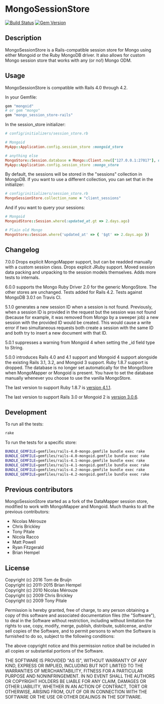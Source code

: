 # MongoSessionStore

[![Build Status](https://travis-ci.org/appsignal/mongo_session_store.png?branch=master)](https://travis-ci.org/appsignal/mongo_session_store) [![Gem Version](https://badge.fury.io/rb/mongo_session_store-rails.svg)](http://badge.fury.io/rb/mongo_session_store-rails)

## Description

MongoSessionStore is a Rails-compatible session store for Mongo using either
Mongoid or the Ruby MongoDB driver. It also allows for custom Mongo session
store that works with any (or no!) Mongo ODM.

## Usage

MongoSessionStore is compatible with Rails 4.0 through 4.2.

In your Gemfile:

```ruby
gem "mongoid"
# or gem "mongo"
gem "mongo_session_store-rails"
```

In the session_store initializer:

```ruby
# config/initializers/session_store.rb

# Mongoid
MyApp::Application.config.session_store :mongoid_store

# anything else
MongoStore::Session.database = Mongo::Client.new(["127.0.0.1:27017"], database: "my_app_development")
MyApp::Application.config.session_store :mongo_store
```

By default, the sessions will be stored in the "sessions" collection in
MongoDB. If you want to use a different collection, you can set that in the
initializer:

```ruby
# config/initializers/session_store.rb
MongoSessionStore.collection_name = "client_sessions"
```

And if you want to query your sessions:

```ruby
# Mongoid
MongoidStore::Session.where(:updated_at.gt => 2.days.ago)

# Plain old Mongo
MongoStore::Session.where('updated_at' => { '$gt' => 2.days.ago })
```

## Changelog

7.0.0 Drops explicit MongoMapper support, but can be readded manually with a
custom session class. Drops explicit JRuby support. Moved session data packing
and unpacking to the session models themselves. Adds more tests to internals.

6.0.0 supports the Mongo Ruby Driver 2.0 for the generic MongoStore. The other
stores are unchanged. Tests added for Rails 4.2. Tests against MongoDB 3.0.1 on
Travis CI.

5.1.0 generates a new session ID when a session is not found. Previously, when
a session ID is provided in the request but the session was not found (because
for example, it was removed from Mongo by a sweeper job) a new session with the
provided ID would be created. This would cause a write error if two
simultaneous requests both create a session with the same ID and both try to
insert a new document with that ID.

5.0.1 suppresses a warning from Mongoid 4 when setting the _id field type to
String.

5.0.0 introduces Rails 4.0 and 4.1 support and Mongoid 4 support alongside the
existing Rails 3.1, 3.2, and Mongoid 3 support. Ruby 1.8.7 support is dropped.
The database is no longer set automatically for the MongoStore when MongoMapper
or Mongoid is present. You have to set the database manually whenever you
choose to use the vanilla MongoStore.

The last version to support Ruby 1.8.7 is [version
4.1.1](https://rubygems.org/gems/mongo_session_store-rails3/versions/4.1.1).

The last version to support Rails 3.0 or Mongoid 2 is [version
3.0.6](https://rubygems.org/gems/mongo_session_store-rails3/versions/3.0.6).

## Development

To run all the tests:

```sh
rake
```

To run the tests for a specific store:

```sh
BUNDLE_GEMFILE=gemfiles/rails-4.0-mongo.gemfile bundle exec rake
BUNDLE_GEMFILE=gemfiles/rails-4.0-mongoid.gemfile bundle exec rake
BUNDLE_GEMFILE=gemfiles/rails-4.1-mongo.gemfile bundle exec rake
BUNDLE_GEMFILE=gemfiles/rails-4.1-mongoid.gemfile bundle exec rake
BUNDLE_GEMFILE=gemfiles/rails-4.2-mongo.gemfile bundle exec rake
BUNDLE_GEMFILE=gemfiles/rails-4.2-mongoid.gemfile bundle exec rake
```

## Previous contributors

MongoSessionStore started as a fork of the DataMapper session store, modified
to work with MongoMapper and Mongoid. Much thanks to all the previous
contributors:

* Nicolas Mérouze
* Chris Brickley
* Tony Pitale
* Nicola Racco
* Matt Powell
* Ryan Fitzgerald
* Brian Hempel

## License

Copyright (c) 2016 Tom de Bruijn  
Copyright (c) 2011-2015 Brian Hempel  
Copyright (c) 2010 Nicolas Mérouze  
Copyright (c) 2009 Chris Brickley  
Copyright (c) 2009 Tony Pitale  

Permission is hereby granted, free of charge, to any person obtaining a copy of
this software and associated documentation files (the "Software"), to deal in
the Software without restriction, including without limitation the rights to
use, copy, modify, merge, publish, distribute, sublicense, and/or sell copies
of the Software, and to permit persons to whom the Software is furnished to do
so, subject to the following conditions:

The above copyright notice and this permission notice shall be included in all
copies or substantial portions of the Software.

THE SOFTWARE IS PROVIDED "AS IS", WITHOUT WARRANTY OF ANY KIND, EXPRESS OR
IMPLIED, INCLUDING BUT NOT LIMITED TO THE WARRANTIES OF MERCHANTABILITY,
FITNESS FOR A PARTICULAR PURPOSE AND NONINFRINGEMENT. IN NO EVENT SHALL THE
AUTHORS OR COPYRIGHT HOLDERS BE LIABLE FOR ANY CLAIM, DAMAGES OR OTHER
LIABILITY, WHETHER IN AN ACTION OF CONTRACT, TORT OR OTHERWISE, ARISING FROM,
OUT OF OR IN CONNECTION WITH THE SOFTWARE OR THE USE OR OTHER DEALINGS IN THE
SOFTWARE.
